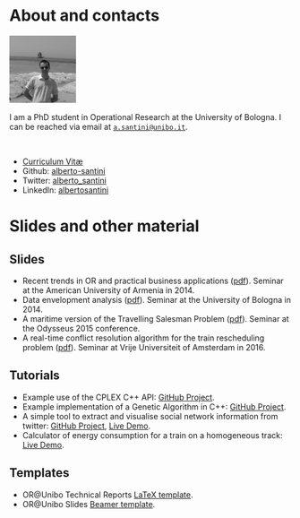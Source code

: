 # About and contacts

<div class="pic">
    <img src="images/profile.jpg" alt="That's me!" height="120px"/>
</div>

I am a PhD student in Operational Research at the University of Bologna. I can be reached via email at [`a.santini@unibo.it`](mailto:a.santini@unibo.it).

<br/>

* [Curriculum Vitæ](http://santini.in/files/cv.pdf)
* Github: [alberto-santini](https://github.com/alberto-santini/)
* Twitter: [alberto\_santini](https://twitter.com/alberto_santini)
* LinkedIn: [albertosantini](https://it.linkedin.com/in/albertosantini)

# Slides and other material

## Slides

* Recent trends in OR and practical business applications ([pdf](http://santini.in/files/slides/aua-slides.pdf)). Seminar at the American University of Armenia in 2014.
* Data envelopment analysis ([pdf](http://santini.in/files/slides/dea-slides.pdf)). Seminar at the University of Bologna in 2014.
* A maritime version of the Travelling Salesman Problem ([pdf](http://santini.in/files/slides/odysseus15-slides.pdf)). Seminar at the Odysseus 2015 conference.
* A real-time conflict resolution algorithm for the train rescheduling problem ([pdf](http://santini.in/files/slides/trains-slides.pdf)). Seminar at Vrije Universiteit of Amsterdam in 2016.

## Tutorials

* Example use of the CPLEX C++ API: [GitHub Project](https://github.com/alberto-santini/cplex_example).
* Example implementation of a Genetic Algorithm in C++: [GitHub Project](https://github.com/alberto-santini/simple-ga-cpp).
* A simple tool to extract and visualise social network information from twitter: [GitHub Project](https://github.com/alberto-santini/twittor), [Live Demo](http://santini.in/twittOR).
* Calculator of energy consumption for a train on a homogeneous track: [Live Demo](http://santini.in/trains).

## Templates

* OR@Unibo Technical Reports [LaTeX template](https://github.com/OR-Bologna/tech-report-template).
* OR@Unibo Slides [Beamer template](https://github.com/OR-Bologna/beamer-template).
